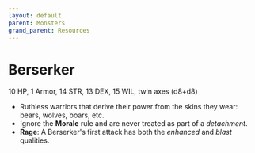 ```yaml
---
layout: default
parent: Monsters
grand_parent: Resources
---
```


# Berserker

10 HP, 1 Armor, 14 STR, 13 DEX, 15 WIL, twin axes (d8+d8)

- Ruthless warriors that derive their power from the skins they wear: bears, wolves, boars, etc.
- Ignore the **Morale** rule and are never treated as part of a _detachment_.
- **Rage**: A Berserker's first attack has both the _enhanced_ and _blast_ qualities.
